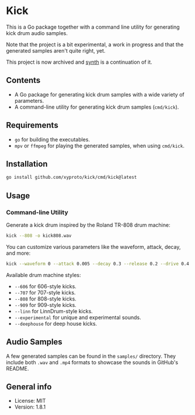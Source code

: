
# Kick

This is a Go package together with a command line utility for generating kick drum audio samples.

Note that the project is a bit experimental, a work in progress and that the generated samples aren't quite right, yet.

This project is now archived and [synth](https://github.com/xyproto/synth) is a continuation of it.

## Contents

- A Go package for generating kick drum samples with a wide variety of parameters.
- A command-line utility for generating kick drum samples (`cmd/kick`).

## Requirements

* `go` for building the executables.
* `mpv` or `ffmpeg` for playing the generated samples, when using `cmd/kick`.

## Installation

```sh
go install github.com/xyproto/kick/cmd/kick@latest
```

## Usage

### Command-line Utility

Generate a kick drum inspired by the Roland TR-808 drum machine:

```bash
kick --808 -o kick808.wav
```

You can customize various parameters like the waveform, attack, decay, and more:

```bash
kick --waveform 0 --attack 0.005 --decay 0.3 --release 0.2 --drive 0.4 --o custom_kick.wav
```

Available drum machine styles:

- `--606` for 606-style kicks.
- `--707` for 707-style kicks.
- `--808` for 808-style kicks.
- `--909` for 909-style kicks.
- `--linn` for LinnDrum-style kicks.
- `--experimental` for unique and experimental sounds.
- `--deephouse` for deep house kicks.

## Audio Samples

A few generated samples can be found in the `samples/` directory. They include both `.wav` and `.mp4` formats to showcase the sounds in GitHub's README.

## General info

* License: MIT
* Version: 1.8.1

